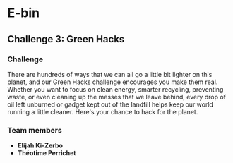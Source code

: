 # E-bin

## Challenge 3: Green Hacks

### Challenge

There are hundreds of ways that we can all go a little bit lighter on this planet, and our Green Hacks challenge encourages you make them real.  Whether you want to focus on clean energy, smarter recycling, preventing waste, or even cleaning up the messes that we leave behind, every drop of oil left unburned or gadget kept out of the landfill helps keep our world running a little cleaner.  Here's your chance to hack for the planet.

### Team members

- **Elijah Ki-Zerbo**
- **Théotime Perrichet**

